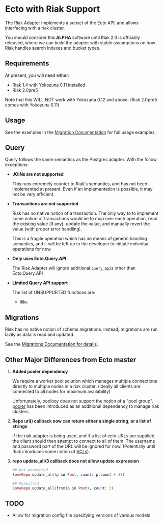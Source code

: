 # Ecto with Riak Support

The Riak Adapter implements a subset of the Ecto API, and allows interfacing with a riak cluster.

You should consider this **ALPHA** software until Riak 2.0 is officially released, where we can build the adapter with stable assumptions on how Riak handles search indexes and bucket types.

## Requirements

At present, you will need either:

* Riak 1.4 with Yokozuna 0.11 installed
* Riak 2.0pre5

Note that this WILL NOT work with Yokozuna 0.12 and above. (Riak 2.0pre5 comes with Yokozuna 0.11)

## Usage

See the examples in the [Migration Documentation][migration] for full usage examples.

## Query

Query follows the same semantics as the Postgres adapter. With the follow exceptions:

* **JOINs are not supported**

    This runs extremely counter to Riak's semantics, and has not been implemented at present. Even if an implementation is possible, it may not be very efficient.

* **Transactions are not supported**

     Riak has no native notion of a transaction. The only way to to implement some notion of transactions would be to map over each operation, read the existing value (if any), update the value, and manually revert the value (with proper error handling).

    This is a fragile operation which has no means of generic handling semantics, and it will be left up to the developer to initiate individual operations for now.

* **Only uses Ecto.Query.API**

    The Riak Adapter will ignore additional `query_api`s other than Ecto.Query.API

* **Limited Query API support**

    The list of UNSUPPORTED functions are:
    
    * ilike

## Migrations

Riak has no native notion of schema migrations. Instead, migrations are run lazily as data is read and updated.

See the [Migrations Documentation for details][migration].

## Other Major Differences from Ecto master

1. **Added pooler dependency**

    We require a worker pool solution which manages multiple connections directly to multiple nodes in a riak cluster. (ideally all clients are connected to all nodes for maximum availability)

    Unfortunately, poolboy does not support the notion of a "pool group". [pooler](https://github.com/seth/pooler) has been introduced as an additional dependency to manage riak clusters.

2. **Repo url() callback now can return either a single string, or a list of strings**

    if the riak adapter is being used, and if a list of ecto URLs are supplied, the client should then attempt to connect to all of them. The username and password part of the URL will be ignored for now. (Potentially until Riak introduces some notion of [ACLs](https://github.com/basho/riak/issues/355)).

8. **repo update_all/3 callback does not allow update expression**

    ```elixir
    ## Not permitted
    SomeRepo.update_all(p in Post, count: p.count + 41)

    ## Permitted
    SomeRepo.update_all(from(p in Post), count: 3)
    
    ```

## TODO

* Allow for migration config file specifying versions of various models

[migration]: /lib/ecto/adapters/riak/migrations.md
